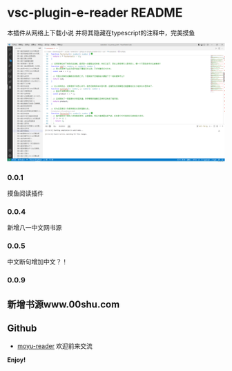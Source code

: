 # vsc-plugin-e-reader README

本插件从网络上下载小说 并将其隐藏在typescript的注释中，完美摸鱼

![参考示例](/static/images/example.png "参考示例")

### 0.0.1

摸鱼阅读插件

### 0.0.4

新增八一中文网书源

### 0.0.5

中文断句增加中文？！

### 0.0.9
新增书源www.00shu.com
---

## Github

* [moyu-reader](https://github.com/surfaceyu/moyu-reader) 欢迎前来交流

**Enjoy!**
